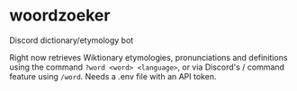 # woordzoeker
Discord dictionary/etymology bot

Right now retrieves Wiktionary etymologies, pronunciations and definitions using the command `?word <word> <language>`, or via Discord's / command feature using `/word`. Needs a .env file with an API token.
